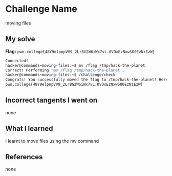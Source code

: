 # Challenge Name
moving files
## My solve
**Flag:** `pwn.college{48Y9elpnpVV9_2LrBG2W6iWx7vL.0VOxEzNxwSO0EzNzEzW}`

```bash
Connected!
hacker@commands~moving-files:~$ mv /flag /tmp/hack-the-planet
Correct! Performing 'mv /flag /tmp/hack-the-planet'.
hacker@commands~moving-files:~$ /challenge/check
Congrats! You successfully moved the flag to /tmp/hack-the-planet! Here it is:
pwn.college{48Y9elpnpVV9_2LrBG2W6iWx7vL.0VOxEzNxwSO0EzNzEzW}
```
## Incorrect tangents I went on
none

## What I learned
I learnt to move files using the mv command

## References 
none
